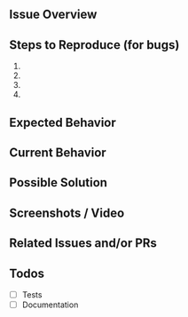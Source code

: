<!--

Have you read the [Code of Conduct](CODE_OF_CONDUCT.md)? By filing an Issue, you are expected to comply with it, including treating everyone with respect.

BEFORE POSTING YOUR ISSUE:
- These comments won't show up when you submit the issue.
- Try to add as much detail as possible, please be specific.
- If you're requesting a new feature, explain why you'd like it to be added.
- Ensure you are using the latest code before logging bugs.

-->

## Issue Overview
<!-- This is a brief overview of the issue --->

## Steps to Reproduce (for bugs)
<!-- Provide a link to a live example, or an unambiguous set of steps to -->
<!-- reproduce this bug. Include code to reproduce, if relevant. -->
1.
2.
3.
4.
<!-- Provide what browser you are using and any other specifics to your setup -->

## Expected Behavior
<!-- If you're describing a bug, tell us what should happen. -->
<!-- If you're suggesting a new feature, tell us how it should work. -->

## Current Behavior
<!-- If describing a bug, tell us what happens instead of the expected behavior. -->
<!-- If suggesting a new feature, explain the difference from current behavior. -->

## Possible Solution
<!-- Not obligatory, but suggest a fix/reason for the bug, -->
<!-- or ideas how to implement the new feature. -->

## Screenshots / Video
<!-- Visual records are oxygen for others to understand what you are sharing. -->

## Related Issues and/or PRs
<!-- List related issues or PRs against other branches. -->

## Todos
- [ ] Tests
- [ ] Documentation
